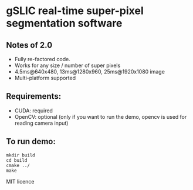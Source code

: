 # gSLIC real-time super-pixel segmentation software
## Notes of 2.0
- Fully re-factored code.
- Works for any size / number of super pixels
- 4.5ms@640x480, 13ms@1280x960, 25ms@1920x1080 image
- Multi-platform supported

## Requirements:
- CUDA: required
- OpenCV: optional (only if you want to run the demo, opencv is used for reading camera input) 

## To run demo:
```
mkdir build
cd build
cmake ../
make
```

MIT licence
